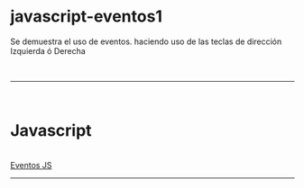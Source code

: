 # javascript-eventos1
Se demuestra el uso de eventos. haciendo uso de las teclas de dirección Izquierda ó Derecha

<br>
<hr>
<br>
<h1>Javascript</h1>
<br>
<a href= "https://github.com/Mauroeb" target="_blank" >Eventos JS<a/>
<hr>
